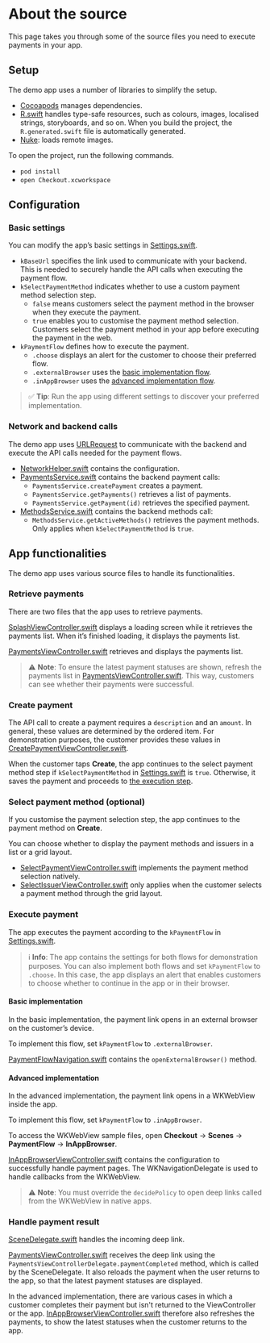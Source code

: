 # About the source

This page takes you through some of the source files you need to execute payments in your app.

## Setup

The demo app uses a number of libraries to simplify the setup.

- [Cocoapods](https://cocoapods.org/) manages dependencies.
- [R.swift](https://cocoapods.org/pods/R.swift) handles type-safe resources, such as colours, images, localised strings, storyboards, and so on. When you build the project, the `R.generated.swift` file is automatically generated.
- [Nuke](https://kean.blog/nuke/home): loads remote images.

To open the project, run the following commands.
- `pod install`
- `open Checkout.xcworkspace`

## Configuration

### Basic settings

You can modify the app’s basic settings in [Settings.swift](Checkout/App/Settings.swift).

-   `kBaseUrl` specifies the link used to communicate with your backend. This is needed to securely handle the API calls when executing the payment flow.
-   `kSelectPaymentMethod` indicates whether to use a custom payment method selection step.
    -   `false` means customers select the payment method in the browser when they execute the payment. 
    -   `true` enables you to customise the payment method selection. Customers select the payment method in your app before executing the payment in the web.
-   `kPaymentFlow` defines how to execute the payment.
    -   `.choose` displays an alert for the customer to choose their preferred flow.
    -   `.externalBrowser` uses the [basic implementation flow](FLOW_BASIC.md).
    -   `.inAppBrowser` uses the [advanced implementation flow](FLOW_ADVANCED.md).

> ✅  **Tip**: Run the app using different settings to discover your preferred implementation.

### Network and backend calls

The demo app uses [URLRequest](https://developer.apple.com/documentation/foundation/urlrequest) to communicate with the backend and execute the API calls needed for the payment flows.

 - [NetworkHelper.swift](Checkout/Networking/NetworkHelper.swift)
   contains the configuration.
 - [PaymentsService.swift](Checkout/Networking/Services/PaymentsService.swift)
   contains the backend payment calls:
	 - `PaymentsService.createPayment` creates a payment.
	 - `PaymentsService.getPayments()` retrieves a list of payments.
	 - `PaymentsService.getPayment(id)` retrieves the specified payment.
 - [MethodsService.swift](Checkout/Networking/Services/MethodsService.swift)
   contains the backend methods call:
	 - `MethodsService.getActiveMethods()` retrieves the payment methods. Only applies when `kSelectPaymentMethod` is `true`.

## App functionalities

The demo app uses various source files to handle its functionalities.

### Retrieve payments

There are two files that the app uses to retrieve payments.

[SplashViewController.swift](Checkout/Scenes/Splash/SplashViewController.swift) displays a loading screen while it retrieves the payments list. When it’s finished loading, it displays the payments list.
    
[PaymentsViewController.swift](Checkout/Scenes/Payments/PaymentsViewController.swift) retrieves and displays the payments list.

> :warning: **Note**: To ensure the latest payment statuses are shown, refresh the payments list in [PaymentsViewController.swift](Checkout/Scenes/Payments/PaymentsViewController.swift). This way, customers can see whether their payments were successful.

### Create payment

The API call to create a payment requires a `description` and an `amount`. In general, these values are determined by the ordered item. For demonstration purposes, the customer provides these values in [CreatePaymentViewController.swift](Checkout/Scenes/CreatePayment/CreatePaymentViewController.swift).

When the customer taps **Create**, the app continues to the select payment method step if `kSelectPaymentMethod` in [Settings.swift](Checkout/App/Settings.swift) is `true`. Otherwise, it saves the payment and proceeds to [the execution step](#execute-payment).

### Select payment method (optional)

If you customise the payment selection step, the app continues to the payment method on **Create**.

You can choose whether to display the payment methods and issuers in a list or a grid layout.

-   [SelectPaymentViewController.swift](Checkout/Scenes/CreatePayment/SelectPaymentMethod/SelectPaymentViewController.swift) implements the payment method selection natively.
-   [SelectIssuerViewController.swift](Checkout/Scenes/CreatePayment/SelectPaymentMethod/SelectIssuer/SelectIssuerViewController.swift) only applies when the customer selects a payment method through the grid layout.

### Execute payment

The app executes the payment according to the `kPaymentFlow` in [Settings.swift](Checkout/App/Settings.swift).

> :information_source: **Info**: The app contains the settings for both flows for demonstration purposes. You can also implement both flows and set `kPaymentFlow` to `.choose`. In this case, the app displays an alert that enables customers to choose whether to continue in the app or in their browser.

#### Basic implementation

In the basic implementation, the payment link opens in an external browser on the customer’s device.

To implement this flow, set `kPaymentFlow` to `.externalBrowser`.

[PaymentFlowNavigation.swift](Checkout/Scenes/PaymentFlow/PaymentFlowNavigation.swift) contains the `openExternalBrowser()` method.

#### Advanced implementation

In the advanced implementation, the payment link opens in a WKWebView inside the app.

To implement this flow, set `kPaymentFlow` to `.inAppBrowser`.

To access the WKWebView sample files, open **Checkout** → **Scenes** → **PaymentFlow** → **InAppBrowser**.

[InAppBrowserViewController.swift](Checkout/Scenes/PaymentFlow/InAppBrowser/InAppBrowserViewController.swift) contains the configuration to successfully handle payment pages. The WKNavigationDelegate is used to handle callbacks from the WKWebView.

> :warning: **Note**: You must override the `decidePolicy` to open deep links called from the WKWebView in native apps.

### Handle payment result

[SceneDelegate.swift](Checkout/App/SceneDelegate.swift) handles the incoming deep link.

[PaymentsViewController.swift](Checkout/Scenes/Payments/PaymentsViewController.swift) receives the deep link using the `PaymentsViewControllerDelegate.paymentCompleted` method, which is called by the SceneDelegate. It also reloads the payment when the user returns to the app, so that the latest payment statuses are displayed.

In the advanced implementation, there are various cases in which a customer completes their payment but isn't returned to the ViewController or the app. [InAppBrowserViewController.swift](Checkout/Scenes/PaymentFlow/InAppBrowser/InAppBrowserViewController.swift) therefore also refreshes the payments, to show the latest statuses when the customer returns to the app.
